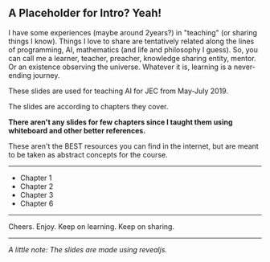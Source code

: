 ## A Placeholder for Intro? Yeah!

I have some experiences (maybe around 2years?) in "teaching" (or sharing things I know). Things I love to share are tentatively related along the lines of programming, AI, mathematics (and life and philosophy I guess). So, you can call me a learner, teacher, preacher, knowledge sharing entity, mentor. Or an existence observing the universe. Whatever it is, learning is a never-ending journey.  

These slides are used for teaching AI for JEC from May-July 2019.  

The slides are according to chapters they cover.  

**There aren't any slides for few chapters since I taught them using whiteboard and other better references.**  

These aren't the BEST resources you can find in the internet, but are meant to be taken as abstract concepts for the course.  

---


- Chapter 1
- Chapter 2
- Chapter 3
- Chapter 6

---

Cheers. Enjoy. Keep on learning. Keep on sharing.

---
*A little note: The slides are made using revealjs.*
